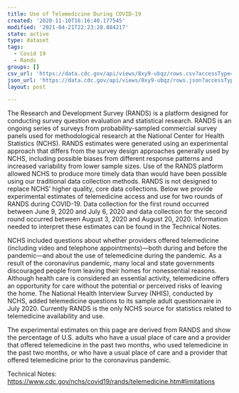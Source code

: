 ```yaml
---
title: Use of Telemedicine During COVID-19
created: '2020-11-10T16:16:40.177545'
modified: '2021-04-21T22:23:28.884217'
state: active
type: dataset
tags:
  - Covid 19
  - Rands
groups: []
csv_url: 'https://data.cdc.gov/api/views/8xy9-ubqz/rows.csv?accessType=DOWNLOAD'
json_url: 'https://data.cdc.gov/api/views/8xy9-ubqz/rows.json?accessType=DOWNLOAD'
layout: post

---
```

The Research and Development Survey (RANDS) is a platform designed for conducting survey question evaluation and statistical research. RANDS is an ongoing series of surveys from probability-sampled commercial survey panels used for methodological research at the National Center for Health Statistics (NCHS). RANDS estimates were generated using an experimental approach that differs from the survey design approaches generally used by NCHS, including possible biases from different response patterns and increased variability from lower sample sizes. Use of the RANDS platform allowed NCHS to produce more timely data than would have been possible using our traditional data collection methods. RANDS is not designed to replace NCHS’ higher quality, core data collections. Below we provide experimental estimates of telemedicine access and use for two rounds of RANDS during COVID-19. Data collection for the first round occurred between June 9, 2020 and July 6, 2020 and data collection for the second round occurred between August 3, 2020 and August 20, 2020. Information needed to interpret these estimates can be found in the Technical Notes.

NCHS included questions about whether providers offered telemedicine (including video and telephone appointments)—both during and before the pandemic—and about the use of telemedicine during the pandemic. As a result of the coronavirus pandemic, many local and state governments discouraged people from leaving their homes for nonessential reasons. Although health care is considered an essential activity, telemedicine offers an opportunity for care without the potential or perceived risks of leaving the home. The National Health Interview Survey (NHIS), conducted by NCHS, added telemedicine questions to its sample adult questionnaire in July 2020. Currently RANDS is the only NCHS source for statistics related to telemedicine availability and use.

The experimental estimates on this page are derived from RANDS and show the percentage of U.S. adults who have a usual place of care and a provider that offered telemedicine in the past two months, who used telemedicine in the past two months, or who have a usual place of care and a provider that offered telemedicine prior to the coronavirus pandemic.

Technical Notes: https://www.cdc.gov/nchs/covid19/rands/telemedicine.htm#limitations
